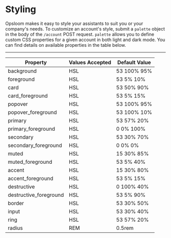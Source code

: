 # Styling
Opsloom makes it easy to style your assistants to suit you or your company's needs. To customize an account's style, submit a `palette` object in the body of the `/account` POST request. `palette` allows you to define custom CSS properties for a given account in both light and dark mode. You can find details on available properties in the table below.

---

| Property | Values Accepted | Default Value |
| -------- | ------- | ------- |
| background | HSL | 53 100% 95% |
| foreground | HSL | 53 5% 10% |
| card | HSL | 53 50% 90% |
| card_foreground | HSL | 53 5% 15% |
| popover | HSL | 53 100% 95% |
| popover_foreground | HSL | 53 100% 10% |
| primary | HSL | 53 57% 20% |
| primary_foreground | HSL | 0 0% 100% |
| secondary | HSL | 53 30% 70% |
| secondary_foreground | HSL | 0 0% 0% |
| muted | HSL | 15 30% 85% |
| muted_foreground | HSL | 53 5% 40% |
| accent | HSL | 15 30% 80% |
| accent_foreground | HSL | 53 5% 15% |
| destructive | HSL | 0 100% 40% |
| destructive_foreground | HSL | 53 5% 90% |
| border | HSL | 53 30% 50% |
| input | HSL | 53 30% 40% |
| ring | HSL | 53 57% 20% |
| radius | REM | 0.5rem |
